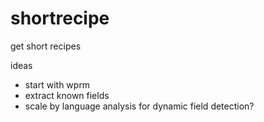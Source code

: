 # shortrecipe
get short recipes

ideas
* start with wprm
* extract known fields
* scale by language analysis for dynamic field detection?